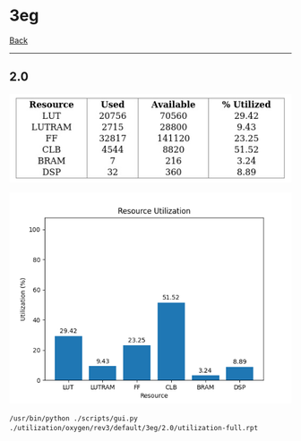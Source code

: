 # 3eg

[Back](<../rev3.md>)

---

## 2.0

<p align="center">
	<img src="../../../../../images/oxygen/rev3/default/3eg/2.0/table.jpg" />
</p>

<p align="center">
	<img src="../../../../../images/oxygen/rev3/default/3eg/2.0/graph.png" />
</p>

`/usr/bin/python ./scripts/gui.py ./utilization/oxygen/rev3/default/3eg/2.0/utilization-full.rpt`

